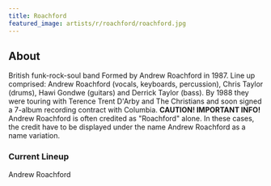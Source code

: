 ```yaml
---
title: Roachford
featured_image: artists/r/roachford/roachford.jpg
---
```

## About

British funk-rock-soul band
Formed by Andrew Roachford in 1987. Line up comprised: Andrew Roachford (vocals, keyboards, percussion), Chris Taylor (drums), Hawi Gondwe (guitars) and Derrick Taylor (bass). By 1988 they were touring with Terence Trent D'Arby and The Christians and soon signed a 7-album recording contract with Columbia.
**CAUTION! IMPORTANT INFO!**
Andrew Roachford is often credited as "Roachford" alone. In these cases, the credit have to be displayed under the name Andrew Roachford as a name variation.


### Current Lineup

Andrew Roachford

